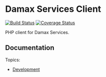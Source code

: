 # Damax Services Client

[![Build Status](https://travis-ci.org/lakiboy/services-client.svg?branch=master)](https://travis-ci.org/lakiboy/services-client) [![Coverage Status](https://coveralls.io/repos/lakiboy/services-client/badge.svg?branch=master&service=github)](https://coveralls.io/github/lakiboy/services-client?branch=master)

PHP client for Damax Services.

## Documentation

Topics:

- [Development](doc/development.md)
